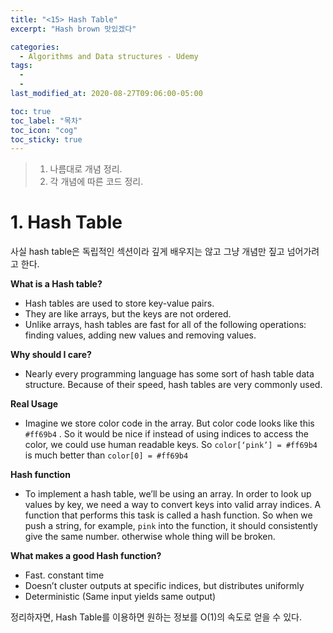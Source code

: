 ```yaml
---
title: "<15> Hash Table"
excerpt: "Hash brown 맛있겠다"

categories:
  - Algorithms and Data structures - Udemy
tags:
  -
  -
last_modified_at: 2020-08-27T09:06:00-05:00

toc: true
toc_label: "목차"
toc_icon: "cog"
toc_sticky: true
---
```


> 1. 나름대로 개념 정리.
> 2. 각 개념에 따른 코드 정리.

# 1. Hash Table

사실 hash table은 독립적인 섹션이라 깊게 배우지는 않고 그냥 개념만 짚고 넘어가려고 한다.

**What is a Hash table?**

- Hash tables are used to store key-value pairs.
- They are like arrays, but the keys are not ordered.
- Unlike arrays, hash tables are fast for all of the following operations: finding values, adding new values and removing values.

**Why should I care?**

- Nearly every programming language has some sort of hash table data structure. Because of their speed, hash tables are very commonly used.

**Real Usage**

- Imagine we store color code in the array. But color code looks like this `#ff69b4` . So it would be nice if instead of using indices to access the color, we could use human readable keys. So `color[‘pink’] = #ff69b4` is much better than `color[0] = #ff69b4`

**Hash function**

- To implement a hash table, we’ll be using an array. In order to look up values by key, we need a way to convert keys into valid array indices. A function that performs this task is called a hash function. So when we push a string, for example, `pink` into the function, it should consistently give the same number. otherwise whole thing will be broken.

**What makes a good Hash function?**

- Fast. constant time
- Doesn’t cluster outputs at specific indices, but distributes uniformly
- Deterministic (Same input yields same output)

정리하자면, Hash Table를 이용하면 원하는 정보를 O(1)의 속도로 얻을 수 있다.
